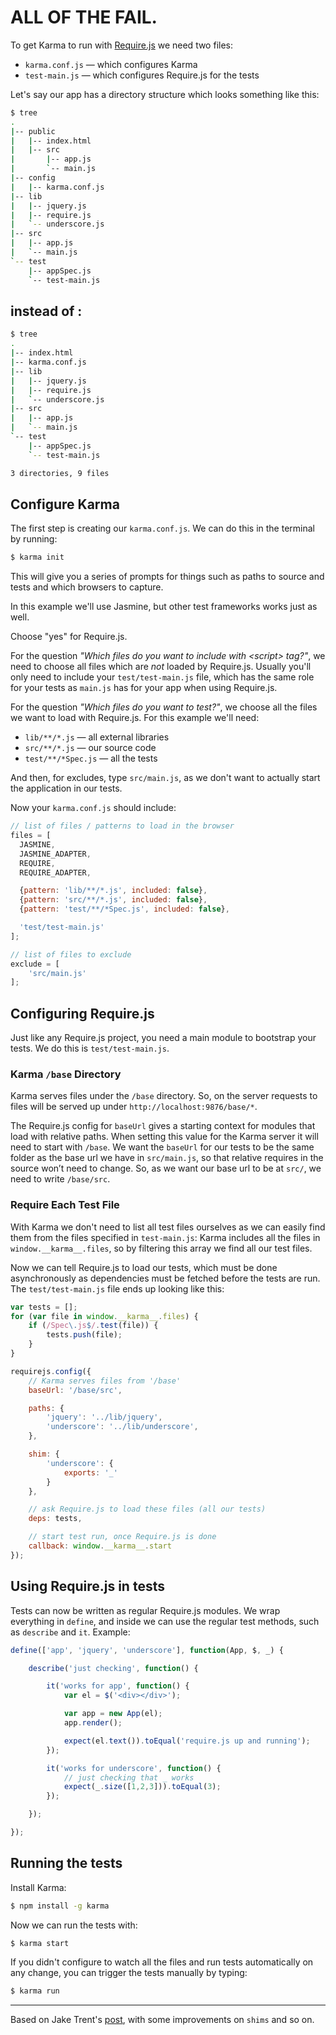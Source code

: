 ALL OF THE FAIL.
==================================

To get Karma to run with [Require.js] we need two files:

* `karma.conf.js` &mdash; which configures Karma
* `test-main.js` &mdash; which configures Require.js for the tests

Let's say our app has a directory structure which looks something like
this:

```bash
$ tree
.
|-- public
|   |-- index.html
|   |-- src
|       |-- app.js
|       `-- main.js
|-- config
|   |-- karma.conf.js  
|-- lib
|   |-- jquery.js
|   |-- require.js
|   `-- underscore.js
|-- src
|   |-- app.js
|   `-- main.js
`-- test
    |-- appSpec.js
    `-- test-main.js
```

instead of :
---------

```bash
$ tree
.
|-- index.html
|-- karma.conf.js
|-- lib
|   |-- jquery.js
|   |-- require.js
|   `-- underscore.js
|-- src
|   |-- app.js
|   `-- main.js
`-- test
    |-- appSpec.js
    `-- test-main.js

3 directories, 9 files
```

## Configure Karma

The first step is creating our `karma.conf.js`. We can do this in the
terminal by running:

```bash
$ karma init
```

This will give you a series of prompts for things such as paths to
source and tests and which browsers to capture.

In this example we'll use Jasmine, but other test frameworks works just
as well.

Choose "yes" for Require.js.

For the question *"Which files do you want to include with &lt;script&gt;
tag?"*, we need to choose all files which are *not* loaded by Require.js.
Usually you'll only need to include your `test/test-main.js` file, which
has the same role for your tests as `main.js` has for your app when
using Require.js.

For the question *"Which files do you want to test?"*, we choose all the
files we want to load with Require.js. For this example we'll need:

* `lib/**/*.js` &mdash; all external libraries
* `src/**/*.js` &mdash; our source code
* `test/**/*Spec.js` &mdash; all the tests

And then, for excludes, type `src/main.js`, as we don't want to actually
start the application in our tests.

Now your `karma.conf.js` should include:

```javascript
// list of files / patterns to load in the browser
files = [
  JASMINE,
  JASMINE_ADAPTER,
  REQUIRE,
  REQUIRE_ADAPTER,

  {pattern: 'lib/**/*.js', included: false},
  {pattern: 'src/**/*.js', included: false},
  {pattern: 'test/**/*Spec.js', included: false},

  'test/test-main.js'
];

// list of files to exclude
exclude = [
    'src/main.js'
];
```

## Configuring Require.js

Just like any Require.js project, you need a main module to bootstrap
your tests. We do this is `test/test-main.js`.

### Karma `/base` Directory

Karma serves files under the `/base` directory. So, on the server
requests to files will be served up under
`http://localhost:9876/base/*`.

The Require.js config for `baseUrl` gives a starting context for modules
that load with relative paths. When setting this value for the Karma
server it will need to start with `/base`. We want the `baseUrl` for our
tests to be the same folder as the base url we have in `src/main.js`, so
that relative requires in the source won’t need to change. So, as we
want our base url to be at `src/`, we need to write `/base/src`.

### Require Each Test File

With Karma we don't need to list all test files ourselves as we can
easily find them from the files specified in `test-main.js`: Karma
includes all the files in `window.__karma__.files`, so by filtering this
array we find all our test files.

Now we can tell Require.js to load our tests, which must be done
asynchronously as dependencies must be fetched before the tests are run.
The `test/test-main.js` file ends up looking like this:

```javascript
var tests = [];
for (var file in window.__karma__.files) {
    if (/Spec\.js$/.test(file)) {
        tests.push(file);
    }
}

requirejs.config({
    // Karma serves files from '/base'
    baseUrl: '/base/src',

    paths: {
        'jquery': '../lib/jquery',
        'underscore': '../lib/underscore',
    },

    shim: {
        'underscore': {
            exports: '_'
        }
    },

    // ask Require.js to load these files (all our tests)
    deps: tests,

    // start test run, once Require.js is done
    callback: window.__karma__.start
});
```

## Using Require.js in tests

Tests can now be written as regular Require.js modules. We wrap
everything in `define`, and inside we can use the regular test methods,
such as `describe` and `it`. Example:

```javascript
define(['app', 'jquery', 'underscore'], function(App, $, _) {

    describe('just checking', function() {

        it('works for app', function() {
            var el = $('<div></div>');

            var app = new App(el);
            app.render();

            expect(el.text()).toEqual('require.js up and running');
        });

        it('works for underscore', function() {
            // just checking that _ works
            expect(_.size([1,2,3])).toEqual(3);
        });

    });

});
```

## Running the tests

Install Karma:

```bash
$ npm install -g karma
```

Now we can run the tests with:

```bash
$ karma start
```

If you didn't configure to watch all the files and run tests
automatically on any change, you can trigger the tests manually by
typing:

```bash
$ karma run
```

---

Based on Jake Trent's [post], with some improvements on `shims` and so
on.

[Require.js]: http://requirejs.org/
[post]: http://jaketrent.com/post/test-requirejs-testacular/
